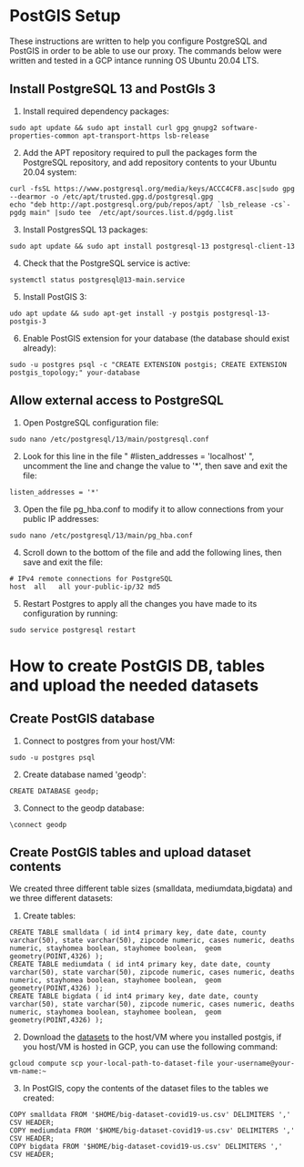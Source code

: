 # PostGIS Setup

These instructions are written to help you configure PostgreSQL and PostGIS in order to be able to use our proxy. The commands below were written and tested in a GCP intance running OS Ubuntu 20.04 LTS.

## Install PostgreSQL 13 and PostGIs 3

1. Install required dependency packages:
```
sudo apt update && sudo apt install curl gpg gnupg2 software-properties-common apt-transport-https lsb-release
```
2. Add the APT repository required to pull the packages form the PostgreSQL repository, and add repository contents to your Ubuntu 20.04 system:
```
curl -fsSL https://www.postgresql.org/media/keys/ACCC4CF8.asc|sudo gpg --dearmor -o /etc/apt/trusted.gpg.d/postgresql.gpg
echo "deb http://apt.postgresql.org/pub/repos/apt/ `lsb_release -cs`-pgdg main" |sudo tee  /etc/apt/sources.list.d/pgdg.list
```
3. Install PostgresSQL 13 packages:
```
sudo apt update && sudo apt install postgresql-13 postgresql-client-13
```
4. Check that the PostgreSQL service is active:
```
systemctl status postgresql@13-main.service
```
5. Install PostGIS 3:
```
udo apt update && sudo apt-get install -y postgis postgresql-13-postgis-3
```
6. Enable PostGIS extension for your database (the database should exist already):
```
sudo -u postgres psql -c "CREATE EXTENSION postgis; CREATE EXTENSION postgis_topology;" your-database
```

## Allow external access to PostgreSQL

1. Open PostgreSQL configuration file:
```
sudo nano /etc/postgresql/13/main/postgresql.conf
```
2. Look for this line in the file " #listen_addresses = 'localhost' ", uncomment the line and change the value to '*', then save and exit the file:
```
listen_addresses = '*'
```
3. Open the file pg_hba.conf to modify it to allow connections from your public IP addresses:
```
sudo nano /etc/postgresql/13/main/pg_hba.conf
```
4. Scroll down to the bottom of the file and add the following lines, then save and exit the file: 
```
# IPv4 remote connections for PostgreSQL
host  all   all your-public-ip/32 md5
```
5. Restart Postgres to apply all the changes you have made to its configuration by running:
```
sudo service postgresql restart
```

# How to create PostGIS DB, tables and upload the needed datasets

## Create PostGIS database

1. Connect to postgres from your host/VM:
```
sudo -u postgres psql
```
2. Create database named 'geodp':
```
CREATE DATABASE geodp;
```
3. Connect to the geodp database:
```
\connect geodp
```

## Create PostGIS tables and upload dataset contents

We created three different table sizes (smalldata, mediumdata,bigdata) and we three different datasets:

1. Create tables:
```
CREATE TABLE smalldata ( id int4 primary key, date date, county varchar(50), state varchar(50), zipcode numeric, cases numeric, deaths numeric, stayhomea boolean, stayhomee boolean,  geom geometry(POINT,4326) );
CREATE TABLE mediumdata ( id int4 primary key, date date, county varchar(50), state varchar(50), zipcode numeric, cases numeric, deaths numeric, stayhomea boolean, stayhomee boolean,  geom geometry(POINT,4326) );
CREATE TABLE bigdata ( id int4 primary key, date date, county varchar(50), state varchar(50), zipcode numeric, cases numeric, deaths numeric, stayhomea boolean, stayhomee boolean,  geom geometry(POINT,4326) );
```
2. Download the [datasets](https://github.com/dancingsushii/geo-specific-diffpriv/tree/main/dataset) to the host/VM where you installed postgis, if you host/VM is hosted in GCP, you can use the following command:
```
gcloud compute scp your-local-path-to-dataset-file your-username@your-vm-name:~
```
3. In PostGIS, copy the contents of the dataset files to the tables we created:
```
COPY smalldata FROM '$HOME/big-dataset-covid19-us.csv' DELIMITERS ',' CSV HEADER;
COPY mediumdata FROM '$HOME/big-dataset-covid19-us.csv' DELIMITERS ',' CSV HEADER;
COPY bigdata FROM '$HOME/big-dataset-covid19-us.csv' DELIMITERS ',' CSV HEADER;
```